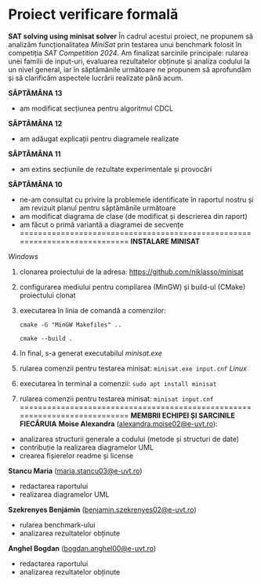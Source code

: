 # Proiect verificare formală 
**SAT solving using minisat solver**
În cadrul acestui proiect, ne propunem să analizăm funcționalitatea *MiniSat* prin testarea unui benchmark folosit în competiția *SAT Competition 2024*. 
Am finalizat sarcinile principale: rularea unei familii de input-uri, evaluarea rezultatelor obținute și analiza codului la un nivel general, iar în săptămânile următoare ne propunem să aprofundăm și să clarificăm aspectele lucrării realizate până acum.

**SĂPTĂMÂNA 13**
* am modificat secțiunea pentru algoritmul CDCL 

**SĂPTĂMÂNA 12**
* am adăugat explicații pentru diagramele realizate
  
**SĂPTĂMÂNA 11**
* am extins secțiunile de rezultate experimentale și provocări
  
**SĂPTĂMÂNA 10**
* ne-am consultat cu privire la problemele identificate în raportul nostru și am revizuit planul pentru săptămânile următoare
* am modificat diagrama de clase (de modificat și descrierea din raport)
* am făcut o primă variantă a diagramei de secvențe
===========================================================================
**INSTALARE MINISAT**
  
*Windows*
1. clonarea proiectului de la adresa:
   https://github.com/niklasso/minisat
2. configurarea mediului pentru compilarea (MinGW) și build-ul (CMake) proiectului clonat
3. executarea în linia de comandă a comenzilor:
   
   `cmake -G "MinGW Makefiles" ..`
   
   `cmake --build .`
4. în final, s-a generat executabilul *minisat.exe*
5. rularea comenzii pentru testarea minisat:
    `minisat.exe input.cnf`
*Linux*
1. executarea în terminal a comenzii:
   `sudo apt install minisat`
2. rularea comenzii pentru testarea minisat:
   `minisat input.cnf`
===========================================================================
**MEMBRII ECHIPEI ȘI SARCINILE FIECĂRUIA**
**Moise Alexandra** (alexandra.moise02@e-uvt.ro):
  * analizarea structurii generale a codului (metode și structuri de date)
  * contribuție la realizarea diagramelor UML
  * crearea fișierelor readme și license
    
**Stancu Maria** (maria.stancu03@e-uvt.ro)
  * redactarea raportului 
  * realizarea diagramelor UML
    
**Szekrenyes Benjámin** (benjamin.szekrenyes02@e-uvt.ro)
  * rularea benchmark-ului
  * analizarea rezultatelor obținute
    
**Anghel Bogdan** (bogdan.anghel00@e-uvt.ro)
  * redactarea raportului
  * analizarea rezultatelor obținute
